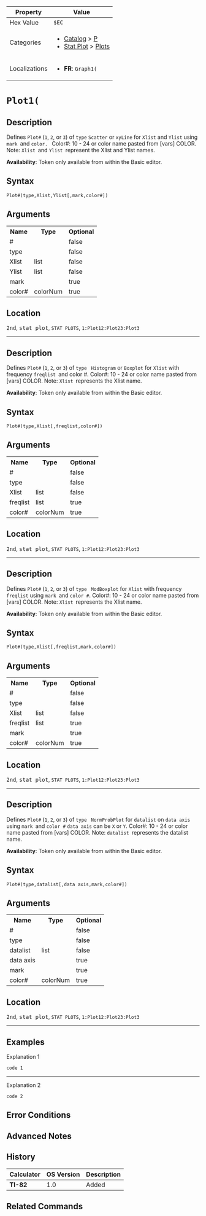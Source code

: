 | Property      | Value |
|---------------|-------|
| Hex Value     | `$EC`|
| Categories    | <ul><li>[Catalog](<../categories/Catalog.md>) > [P](<../categories/Catalog.md#P>)</li><li>[Stat Plot](<../categories/Stat Plot.md>) > [Plots](<../categories/Stat Plot.md#Plots>)</li></ul> |
| Localizations | <ul><li><b>FR</b>: `Graph1(`</li></ul> |

# `Plot1(`

## Description
Defines `Plot#` (`1`, `2`, or `3`) of `type` `Scatter` or `xyLine` for `Xlist` and `Ylist` using `mark `and `color. `
Color#: 10 - 24 or color name pasted from [vars] COLOR.
Note: `Xlist `and `Ylist `represent the Xlist and Ylist names.


<b>Availability</b>: Token only available from within the Basic editor.

## Syntax
`Plot#(type,Xlist,Ylist[,mark,color#])`

## Arguments
<table>
<tr><th>Name</th><th>Type</th><th>Optional</th></tr>

<tr><td>#</td><td></td><td>false</td></tr>

<tr><td>type</td><td></td><td>false</td></tr>

<tr><td>Xlist</td><td>list</td><td>false</td></tr>

<tr><td>Ylist</td><td>list</td><td>false</td></tr>

<tr><td>mark</td><td></td><td>true</td></tr>

<tr><td>color#</td><td>colorNum</td><td>true</td></tr>

</table>

## Location
<kbd>2nd</kbd>, <kbd>stat plot</kbd>, `STAT PLOTS`, `1:Plot12:Plot23:Plot3`
<hr>

## Description
Defines `Plot#` (`1`, `2`, or `3`) of `type` ` Histogram` or `Boxplot` for `Xlist` with frequency `freqlist `and color #.
Color#: 10 - 24 or color name pasted from [vars] COLOR.
Note: `Xlist `represents the Xlist name.


<b>Availability</b>: Token only available from within the Basic editor.

## Syntax
`Plot#(type,Xlist[,freqlist,color#])`

## Arguments
<table>
<tr><th>Name</th><th>Type</th><th>Optional</th></tr>

<tr><td>#</td><td></td><td>false</td></tr>

<tr><td>type</td><td></td><td>false</td></tr>

<tr><td>Xlist</td><td>list</td><td>false</td></tr>

<tr><td>freqlist</td><td>list</td><td>true</td></tr>

<tr><td>color#</td><td>colorNum</td><td>true</td></tr>

</table>

## Location
<kbd>2nd</kbd>, <kbd>stat plot</kbd>, `STAT PLOTS`, `1:Plot12:Plot23:Plot3`
<hr>

## Description
Defines `Plot#` (`1`, `2`, or `3`) of `type` ` ModBoxplot` for `Xlist` with frequency `freqlist` using `mark `and `color #`.
Color#: 10 - 24 or color name pasted from [vars] COLOR.
Note: `Xlist `represents the Xlist name.


<b>Availability</b>: Token only available from within the Basic editor.

## Syntax
`Plot#(type,Xlist[,freqlist,mark,color#])`

## Arguments
<table>
<tr><th>Name</th><th>Type</th><th>Optional</th></tr>

<tr><td>#</td><td></td><td>false</td></tr>

<tr><td>type</td><td></td><td>false</td></tr>

<tr><td>Xlist</td><td>list</td><td>false</td></tr>

<tr><td>freqlist</td><td>list</td><td>true</td></tr>

<tr><td>mark</td><td></td><td>true</td></tr>

<tr><td>color#</td><td>colorNum</td><td>true</td></tr>

</table>

## Location
<kbd>2nd</kbd>, <kbd>stat plot</kbd>, `STAT PLOTS`, `1:Plot12:Plot23:Plot3`
<hr>

## Description
Defines `Plot#` (`1`, `2`, or `3`) of `type` ` NormProbPlot` for `datalist` on `data axis` using `mark `and `color #` `data axis` can be `X` or `Y`.
Color#: 10 - 24 or color name pasted from [vars] COLOR.
Note: `datalist `represents the datalist name.


<b>Availability</b>: Token only available from within the Basic editor.

## Syntax
`Plot#(type,datalist[,data axis,mark,color#])`

## Arguments
<table>
<tr><th>Name</th><th>Type</th><th>Optional</th></tr>

<tr><td>#</td><td></td><td>false</td></tr>

<tr><td>type</td><td></td><td>false</td></tr>

<tr><td>datalist</td><td>list</td><td>false</td></tr>

<tr><td>data axis</td><td></td><td>true</td></tr>

<tr><td>mark</td><td></td><td>true</td></tr>

<tr><td>color#</td><td>colorNum</td><td>true</td></tr>

</table>

## Location
<kbd>2nd</kbd>, <kbd>stat plot</kbd>, `STAT PLOTS`, `1:Plot12:Plot23:Plot3`
<hr>

## Examples

Explanation 1
```ti-basic
code 1
```
---
Explanation 2
```ti-basic
code 2
```

## Error Conditions


## Advanced Notes


## History
| Calculator | OS Version | Description |
|------------|------------|-------------|
| <b>TI-82</b> | 1.0 | Added

## Related Commands

    